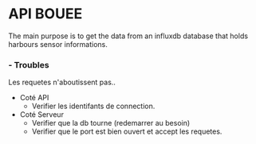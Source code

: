 # API BOUEE

The main purpose is to get the data from an influxdb database that holds harbours sensor informations.



### - Troubles
Les requetes n'aboutissent pas.. 
* Coté API
	- Verifier les identifants de connection.
* Coté Serveur
	- Verifier que la db tourne (redemarrer au besoin)
	- Verifier que le port est bien ouvert et accept les requetes.

